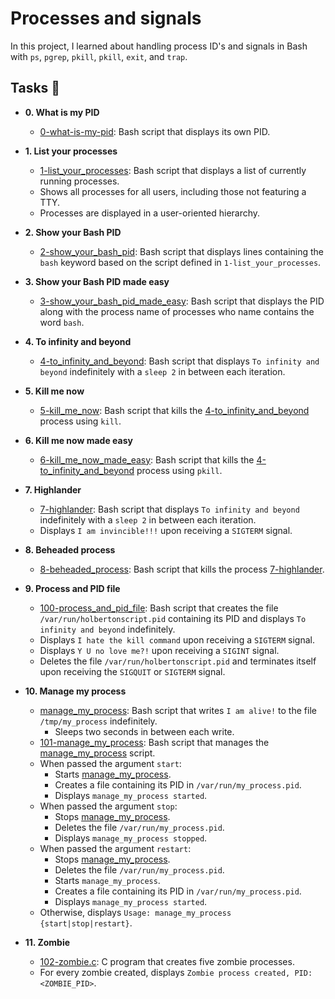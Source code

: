 # Processes and signals

In this project, I learned about handling process ID's and signals in Bash
with `ps`, `pgrep`, `pkill`, `pkill`, `exit`, and `trap`.

## Tasks :page_with_curl:

- **0. What is my PID**

  - [0-what-is-my-pid](./0-what-is-my-pid): Bash script that displays its own PID.

- **1. List your processes**

  - [1-list_your_processes](./1-list_your_processes): Bash script that displays a
    list of currently running processes.
  - Shows all processes for all users, including those not featuring a TTY.
  - Processes are displayed in a user-oriented hierarchy.

- **2. Show your Bash PID**

  - [2-show_your_bash_pid](./2-show_your_bash_pid): Bash script that displays lines
    containing the `bash` keyword based on the script defined in `1-list_your_processes`.

- **3. Show your Bash PID made easy**

  - [3-show_your_bash_pid_made_easy](./3-show_your_bash_pid_made_easy): Bash script
    that displays the PID along with the process name of processes who name contains the
    word `bash`.

- **4. To infinity and beyond**

  - [4-to_infinity_and_beyond](./4-to_infinity_and_beyond): Bash script that displays
    `To infinity and beyond` indefinitely with a `sleep 2` in between each iteration.

- **5. Kill me now**

  - [5-kill_me_now](./5-kill_me_now): Bash script that kills the
    [4-to_infinity_and_beyond](./4-to_infinity_and_beyond) process using `kill`.

- **6. Kill me now made easy**

  - [6-kill_me_now_made_easy](./6-kill_me_now_made_easy): Bash script that kills the
    [4-to_infinity_and_beyond](./4-to_infinity_and_beyond) process using `pkill`.

- **7. Highlander**

  - [7-highlander](./7-highlander): Bash script that displays `To infinity and beyond`
    indefinitely with a `sleep 2` in between each iteration.
  - Displays `I am invincible!!!` upon receiving a `SIGTERM` signal.

- **8. Beheaded process**

  - [8-beheaded_process](./8-beheaded_process): Bash script that kills the process
    [7-highlander](./7-highlander).

- **9. Process and PID file**

  - [100-process_and_pid_file](./100-process_and_pid_file): Bash script that creates the file
    `/var/run/holbertonscript.pid` containing its PID and displays `To infinity and
beyond` indefinitely.
  - Displays `I hate the kill command` upon receiving a `SIGTERM` signal.
  - Displays `Y U no love me?!` upon receiving a `SIGINT` signal.
  - Deletes the file `/var/run/holbertonscript.pid` and terminates itself
    upon receiving the `SIGQUIT` or `SIGTERM` signal.

- **10. Manage my process**

  - [manage_my_process](./manage_my_process): Bash script that writes `I am alive!` to the file
    `/tmp/my_process` indefinitely.
    - Sleeps two seconds in between each write.
  - [101-manage_my_process](./101-manage_my_process): Bash script that manages the
    [manage_my_process](./manage_my_process) script.
  - When passed the argument `start`:
    - Starts [manage_my_process](./manage_my_process).
    - Creates a file containing its PID in `/var/run/my_process.pid`.
    - Displays `manage_my_process started`.
  - When passed the argument `stop`:
    - Stops [manage_my_process](./manage_my_process).
    - Deletes the file `/var/run/my_process.pid`.
    - Displays `manage_my_process stopped`.
  - When passed the argument `restart`:
    - Stops [manage_my_process](./manage_my_process).
    - Deletes the file `/var/run/my_process.pid`.
    - Starts `manage_my_process`.
    - Creates a file containing its PID in `/var/run/my_process.pid`.
    - Displays `manage_my_process started`.
  - Otherwise, displays `Usage: manage_my_process {start|stop|restart}`.

- **11. Zombie**
  - [102-zombie.c](./102-zombie.c): C program that creates five zombie processes.
  - For every zombie created, displays `Zombie process created, PID:
<ZOMBIE_PID>`.
